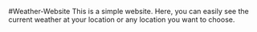 #Weather-Website
This is a simple website.
Here, you can easily see the current weather at your location or any location you want to choose.
